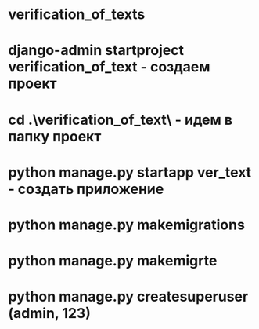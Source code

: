 # verification_of_texts

# django-admin startproject verification_of_text - создаем проект
# cd .\verification_of_text\ - идем в папку проект
# python manage.py startapp ver_text - создать приложение
# python manage.py makemigrations
# python manage.py makemigrte
# python manage.py createsuperuser (admin, 123)